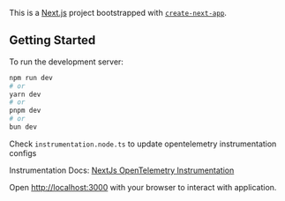 This is a [Next.js](https://nextjs.org/) project bootstrapped with [`create-next-app`](https://github.com/vercel/next.js/tree/canary/packages/create-next-app).

## Getting Started

To run the development server:

```bash
npm run dev
# or
yarn dev
# or
pnpm dev
# or
bun dev
```

Check `instrumentation.node.ts` to update opentelemetry instrumentation configs

Instrumentation Docs: [NextJs OpenTelemetry Instrumentation](https://signoz.io/docs/instrumentation/nextjs/)

Open [http://localhost:3000](http://localhost:3000) with your browser to interact with application.

